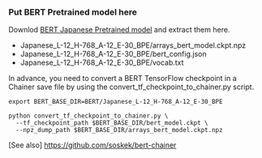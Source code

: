### Put BERT Pretrained model here

Downlod [BERT Japanese Pretrained model](http://nlp.ist.i.kyoto-u.ac.jp/index.php?BERT日本語Pretrainedモデル) and extract them here.

- Japanese_L-12_H-768_A-12_E-30_BPE/arrays_bert_model.ckpt.npz
- Japanese_L-12_H-768_A-12_E-30_BPE/bert_config.json
- Japanese_L-12_H-768_A-12_E-30_BPE/vocab.txt

In advance, you need to convert a BERT TensorFlow checkpoint in a Chainer save file by using the convert_tf_checkpoint_to_chainer.py script.

```
export BERT_BASE_DIR=BERT/Japanese_L-12_H-768_A-12_E-30_BPE

python convert_tf_checkpoint_to_chainer.py \
  --tf_checkpoint_path $BERT_BASE_DIR/bert_model.ckpt \
  --npz_dump_path $BERT_BASE_DIR/arrays_bert_model.ckpt.npz

```

[See also] https://github.com/soskek/bert-chainer